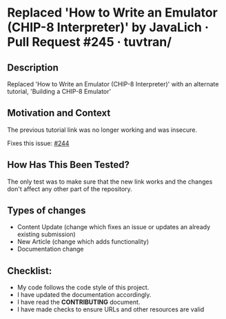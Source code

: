 # Replaced 'How to Write an Emulator \(CHIP-8 Interpreter\)' by JavaLich · Pull Request \#245 · tuvtran/

## Description

Replaced 'How to Write an Emulator \(CHIP-8 Interpreter\)' with an alternate tutorial, 'Building a CHIP-8 Emulator'

## Motivation and Context

The previous tutorial link was no longer working and was insecure.

Fixes this issue: [\#244](https://github.com/tuvtran/project-based-learning/issues/244)

## How Has This Been Tested?

The only test was to make sure that the new link works and the changes don't affect any other part of the repository.

## Types of changes

*  Content Update \(change which fixes an issue or updates an already existing submission\)
*  New Article \(change which adds functionality\)
*  Documentation change

## Checklist:

*  My code follows the code style of this project.
*  I have updated the documentation accordingly.
*  I have read the **CONTRIBUTING** document.
*  I have made checks to ensure URLs and other resources are valid


